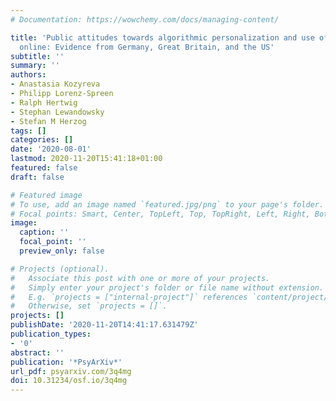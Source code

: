 ```yaml
---
# Documentation: https://wowchemy.com/docs/managing-content/

title: 'Public attitudes towards algorithmic personalization and use of personal data
  online: Evidence from Germany, Great Britain, and the US'
subtitle: ''
summary: ''
authors:
- Anastasia Kozyreva
- Philipp Lorenz-Spreen
- Ralph Hertwig
- Stephan Lewandowsky
- Stefan M Herzog
tags: []
categories: []
date: '2020-08-01'
lastmod: 2020-11-20T15:41:18+01:00
featured: false
draft: false

# Featured image
# To use, add an image named `featured.jpg/png` to your page's folder.
# Focal points: Smart, Center, TopLeft, Top, TopRight, Left, Right, BottomLeft, Bottom, BottomRight.
image:
  caption: ''
  focal_point: ''
  preview_only: false

# Projects (optional).
#   Associate this post with one or more of your projects.
#   Simply enter your project's folder or file name without extension.
#   E.g. `projects = ["internal-project"]` references `content/project/deep-learning/index.md`.
#   Otherwise, set `projects = []`.
projects: []
publishDate: '2020-11-20T14:41:17.631479Z'
publication_types:
- '0'
abstract: ''
publication: '*PsyArXiv*'
url_pdf: psyarxiv.com/3q4mg
doi: 10.31234/osf.io/3q4mg
---
```

